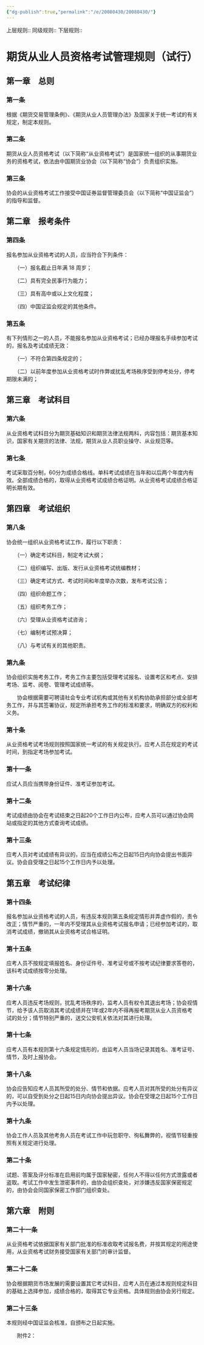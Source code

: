 ```yaml
---
{"dg-publish":true,"permalink":"/e/20080430/20080430/"}
---
```


上层规则:: 
同级规则::
下层规则::
# 期货从业人员资格考试管理规则（试行）

## 第一章　总则　

### 第一条

根据《期货交易管理条例》、《期货从业人员管理办法》及国家关于统一考试的有关规定，制定本规则。

### 第二条

期货从业人员资格考试（以下简称“从业资格考试”）是国家统一组织的从事期货业务的资格考试，依法由中国期货业协会（以下简称“协会”）负责组织实施。

### 第三条

协会的从业资格考试工作接受中国证券监督管理委员会（以下简称“中国证监会”）的指导和监督。

## 第二章　报考条件　

### 第四条

报名参加从业资格考试的人员，应当符合下列条件：

　　（一）报名截止日年满 18 周岁；

　　（二）具有完全民事行为能力；

　　（三）具有高中或以上文化程度；

　　（四）中国证监会规定的其他条件。

### 第五条

有下列情形之一的人员，不能报名参加从业资格考试；已经办理报名手续参加考试的，报名及考试成绩无效：

　　（一）不符合第四条规定的；

　　（二）以前年度参加从业资格考试时作弊或扰乱考场秩序受到停考处分，停考期限未满的；

## 第三章　考试科目　

### 第六条

从业资格考试科目分为期货基础知识和期货法律法规两科，内容包括：期货基本知识，国家有关期货的法律、法规，期货从业人员职业操守、从业规范等。

### 第七条

考试采取百分制，60分为成绩合格线。单科考试成绩在当年和以后两个年度内有效。全部成绩合格的，取得从业资格考试成绩合格证明。从业资格考试成绩合格证明长期有效。

## 第四章　考试组织　

### 第八条

协会统一组织从业资格考试工作，履行以下职责：

　　（一）确定考试科目，制定考试大纲；

　　（二）组织编写、出版、发行从业资格考试统编教材；

　　（三）确定考试方式、考试时间和年度举办次数，发布考试公告；

　　（四）组织命题工作；

　　（五）组织考务工作；

　　（六）受理从业资格考试咨询；

　　（七）编制考试预决算；

　　（八）与考试有关的其他职责。

### 第九条

协会组织实施考务工作，考务工作主要包括受理考试报名、设置考区和考点、安排考场、监考、阅卷、管理考试成绩等。

　　协会根据需要可聘请社会专业考试机构或其他有关机构协助承担部分或全部考务工作，并与其签署协议，规定所承担考务工作的标准和要求，明确双方的权利和义务。

### 第十条

从业资格考试考场规则按照国家统一考试的有关规定执行。应考人员在规定的考试时间，到指定考场参加考试。

### 第十一条

应试人员应当携带身份证件、准考证参加考试。

### 第十二条

考试成绩由协会在考试结束之日起20个工作日内公布，应考人员可以通过协会网站或指定的其他方式查询考试成绩。

### 第十三条

应考人员对考试成绩有异议的，应当在成绩公布之日起15日内向协会提出书面异议。协会自受理之日起15个工作日内予以处理。

## 第五章　考试纪律　

### 第十四条

报名参加从业资格考试的人员，有违反本规则第五条规定情形并弄虚作假的，责令改正；情节严重的，一年内不受理其从业资格考试报名申请；已经参加考试的，取消考试成绩，撤销其从业资格考试合格证明。

### 第十五条

应考人员不按规定填报姓名、身份证件号、准考证号或不按考试纪律要求答卷的，该科考试成绩按零分处理。

### 第十六条

应考人员违反考场规则，扰乱考场秩序的，监考人员有权令其退出考场；协会视情节，给予该人员取消其考试成绩并在1年或2年内不得再报考期货从业人员资格考试的处分；情节特别严重的，送交公安机关依法对其进行处理。

### 第十七条

应考人员有本规则第十六条规定情形的，由监考人员当场记录其姓名、准考证号、情节，及时上报协会。

### 第十八条

协会应告知应考人员其所受的处分、情节和依据。应考人员对其所受的处分有异议的，可以自受到处分之日起15日内向协会提出异议。协会在受理之日起15个工作日内予以处理。

### 第十九条

协会工作人员及其他考务人员在考试工作中玩忽职守、徇私舞弊的，视情节轻重按照有关规定进行处理。

### 第二十条

试题、答案及评分标准在启用前均属于国家秘密，任何人不得以任何方式泄露或者盗取。考试工作中发生泄密事件的，由协会组织查处，对涉嫌违反国家保密规定的，由协会会同国家保密工作部门组织查处。

## 第六章　附则　

### 第二十一条

从业资格考试依据国家有关部门批准的标准收取考试报名费，并按其规定的用途使用，从业资格考试财务接受国家有关部门的审计监督。

### 第二十二条

协会根据期货市场发展的需要设置其它考试科目，应考人员在通过本规则规定科目的基础上选择参加，成绩合格的，取得其它专业资格。具体规则由协会另行规定。

### 第二十三条

本规则经中国证监会核准，自颁布之日起实施。

　　附件2：